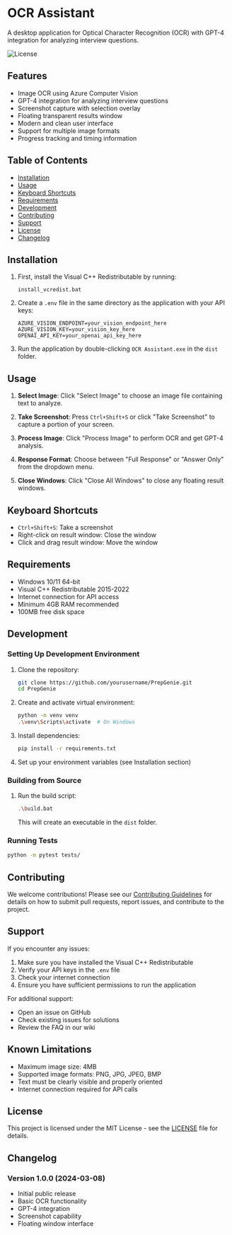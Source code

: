 # OCR Assistant

A desktop application for Optical Character Recognition (OCR) with GPT-4 integration for analyzing interview questions.

![License](https://img.shields.io/badge/license-MIT-blue.svg)

## Features

- Image OCR using Azure Computer Vision
- GPT-4 integration for analyzing interview questions
- Screenshot capture with selection overlay
- Floating transparent results window
- Modern and clean user interface
- Support for multiple image formats
- Progress tracking and timing information

## Table of Contents
- [Installation](#installation)
- [Usage](#usage)
- [Keyboard Shortcuts](#keyboard-shortcuts)
- [Requirements](#requirements)
- [Development](#development)
- [Contributing](#contributing)
- [Support](#support)
- [License](#license)
- [Changelog](#changelog)

## Installation

1. First, install the Visual C++ Redistributable by running:
   ```
   install_vcredist.bat
   ```

2. Create a `.env` file in the same directory as the application with your API keys:
   ```
   AZURE_VISION_ENDPOINT=your_vision_endpoint_here
   AZURE_VISION_KEY=your_vision_key_here
   OPENAI_API_KEY=your_openai_api_key_here
   ```

3. Run the application by double-clicking `OCR Assistant.exe` in the `dist` folder.

## Usage

1. **Select Image**: Click "Select Image" to choose an image file containing text to analyze.

2. **Take Screenshot**: Press `Ctrl+Shift+S` or click "Take Screenshot" to capture a portion of your screen.

3. **Process Image**: Click "Process Image" to perform OCR and get GPT-4 analysis.

4. **Response Format**: Choose between "Full Response" or "Answer Only" from the dropdown menu.

5. **Close Windows**: Click "Close All Windows" to close any floating result windows.

## Keyboard Shortcuts

- `Ctrl+Shift+S`: Take a screenshot
- Right-click on result window: Close the window
- Click and drag result window: Move the window

## Requirements

- Windows 10/11 64-bit
- Visual C++ Redistributable 2015-2022
- Internet connection for API access
- Minimum 4GB RAM recommended
- 100MB free disk space

## Development

### Setting Up Development Environment

1. Clone the repository:
   ```bash
   git clone https://github.com/yourusername/PrepGenie.git
   cd PrepGenie
   ```

2. Create and activate virtual environment:
   ```bash
   python -m venv venv
   .\venv\Scripts\activate  # On Windows
   ```

3. Install dependencies:
   ```bash
   pip install -r requirements.txt
   ```

4. Set up your environment variables (see Installation section)

### Building from Source

1. Run the build script:
   ```bash
   .\build.bat
   ```
   This will create an executable in the `dist` folder.

### Running Tests

```bash
python -m pytest tests/
```

## Contributing

We welcome contributions! Please see our [Contributing Guidelines](CONTRIBUTING.md) for details on how to submit pull requests, report issues, and contribute to the project.

## Support

If you encounter any issues:
1. Make sure you have installed the Visual C++ Redistributable
2. Verify your API keys in the `.env` file
3. Check your internet connection
4. Ensure you have sufficient permissions to run the application

For additional support:
- Open an issue on GitHub
- Check existing issues for solutions
- Review the FAQ in our wiki

## Known Limitations

- Maximum image size: 4MB
- Supported image formats: PNG, JPG, JPEG, BMP
- Text must be clearly visible and properly oriented
- Internet connection required for API calls

## License

This project is licensed under the MIT License - see the [LICENSE](LICENSE) file for details.

## Changelog

### Version 1.0.0 (2024-03-08)
- Initial public release
- Basic OCR functionality
- GPT-4 integration
- Screenshot capability
- Floating window interface 